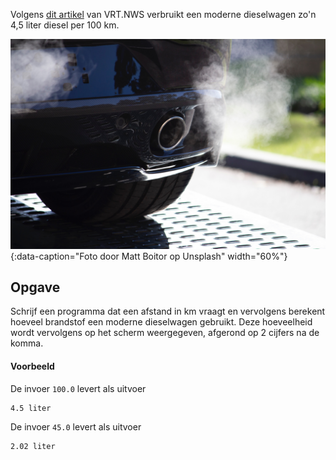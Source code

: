 Volgens <a href="https://www.vrt.be/vrtnws/nl/2022/03/10/zo-bespaar-je-met-je-gezin-autobrandstof-in-dure-tijden/" target="_blank">dit artikel</a> van VRT.NWS verbruikt een moderne dieselwagen zo'n 4,5 liter diesel per 100 km.

![De uitlaat van een wagen.](media/car-exhaust.jpg "100"){:data-caption="Foto door Matt Boitor op Unsplash" width="60%"}

## Opgave
Schrijf een programma dat een afstand in km vraagt en vervolgens berekent hoeveel brandstof een moderne dieselwagen gebruikt. Deze hoeveelheid wordt vervolgens op het scherm weergegeven, afgerond op 2 cijfers na de komma.

#### Voorbeeld
De invoer `100.0` levert als uitvoer
```
4.5 liter
```

De invoer `45.0` levert als uitvoer
```
2.02 liter
```